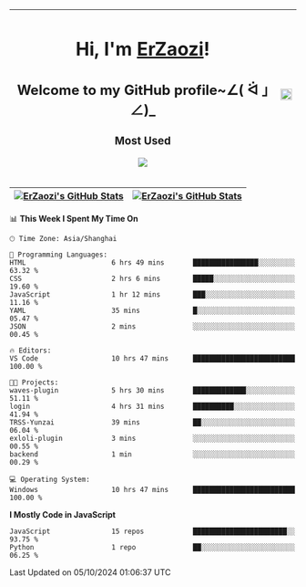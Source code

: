 |<h1>Hi, I'm <a href="https://github.com/erzaozi">ErZaozi</a>! </h1><h2>Welcome to my GitHub profile~∠( ᐛ 」∠)_</h2><p><h3>Most Used</h3><img src="https://skillicons.dev/icons?i=github,vscode,visualstudio,ubuntu,postman,pycharm,webstorm,git,docker"></p>|<img decoding="async" align=center src="https://cdn.jsdelivr.net/gh/erzaozi/erzaozi/image.gif" width="100%">|
| ----- | ----- |

| <a href="https://github.com/erzaozi"><img align="center" src="https://github-readme-stats.vercel.app/api/top-langs/?username=erzaozi&title_color=44cef6&text_color=4b5cc4&icon_color=2bbc8a&bg_color=white&langs_count=4&hide_border=true" alt="ErZaozi's GitHub Stats" /></a> | <a href="https://github.com/erzaozi"><img align="center" src="https://github-readme-stats.vercel.app/api?username=erzaozi&show_icons=true&line_height=27&count_private=true&title_color=44cef6&text_color=4b5cc4&icon_color=2bbc8a&bg_color=white&hide_border=true" alt="ErZaozi's GitHub Stats" /></a> |
| ----- | ----- |
<!--START_SECTION:waka-->
📊 **This Week I Spent My Time On** 

```text
🕑︎ Time Zone: Asia/Shanghai

💬 Programming Languages: 
HTML                     6 hrs 49 mins       ████████████████░░░░░░░░░   63.32 % 
CSS                      2 hrs 6 mins        █████░░░░░░░░░░░░░░░░░░░░   19.60 % 
JavaScript               1 hr 12 mins        ███░░░░░░░░░░░░░░░░░░░░░░   11.16 % 
YAML                     35 mins             █░░░░░░░░░░░░░░░░░░░░░░░░   05.47 % 
JSON                     2 mins              ░░░░░░░░░░░░░░░░░░░░░░░░░   00.45 % 

🔥 Editors: 
VS Code                  10 hrs 47 mins      █████████████████████████   100.00 % 

🐱‍💻 Projects: 
waves-plugin             5 hrs 30 mins       █████████████░░░░░░░░░░░░   51.11 % 
login                    4 hrs 31 mins       ██████████░░░░░░░░░░░░░░░   41.94 % 
TRSS-Yunzai              39 mins             ██░░░░░░░░░░░░░░░░░░░░░░░   06.04 % 
exloli-plugin            3 mins              ░░░░░░░░░░░░░░░░░░░░░░░░░   00.55 % 
backend                  1 min               ░░░░░░░░░░░░░░░░░░░░░░░░░   00.29 % 

💻 Operating System: 
Windows                  10 hrs 47 mins      █████████████████████████   100.00 % 
```

**I Mostly Code in JavaScript** 

```text
JavaScript               15 repos            ███████████████████████░░   93.75 % 
Python                   1 repo              ██░░░░░░░░░░░░░░░░░░░░░░░   06.25 % 
```




 Last Updated on 05/10/2024 01:06:37 UTC
<!--END_SECTION:waka-->
